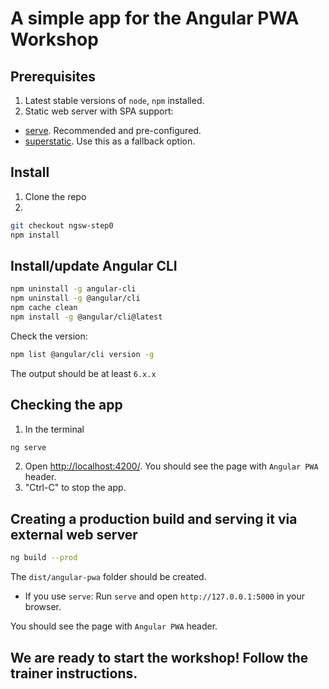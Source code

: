 # A simple app for the Angular PWA Workshop

## Prerequisites
1. Latest stable versions of `node`, `npm` installed.
2. Static web server with SPA support:
- [serve](https://www.npmjs.com/package/serve). Recommended and pre-configured.
- [superstatic](https://www.npmjs.com/package/superstatic). Use this as a fallback option.

## Install
1. Clone the repo
2. 
```bash
git checkout ngsw-step0
npm install
```

## Install/update Angular CLI
```bash
npm uninstall -g angular-cli
npm uninstall -g @angular/cli
npm cache clean
npm install -g @angular/cli@latest
```

Check the version:
```bash
npm list @angular/cli version -g
```
The output should be at least `6.x.x`

## Checking the app
1. In the terminal
```bash
ng serve
```
2. Open [http://localhost:4200/](http://localhost:4200/). You should see the page with `Angular PWA` header.
3. "Ctrl-C" to stop the app.

## Creating a production build and serving it via external web server
```bash
ng build --prod
```
The `dist/angular-pwa` folder should be created.

- If you use `serve`: Run `serve` and open `http://127.0.0.1:5000` in your browser.

You should see the page with `Angular PWA` header.

## We are ready to start the workshop! Follow the trainer instructions.